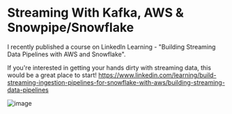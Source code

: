 # Streaming With Kafka, AWS & Snowpipe/Snowflake

I recently published a course on LinkedIn Learning - "Building Streaming Data Pipelines with AWS and Snowflake".

If you're interested in getting your hands dirty with streaming data, this would be a great place to start! https://www.linkedin.com/learning/build-streaming-ingestion-pipelines-for-snowflake-with-aws/building-streaming-data-pipelines

![image](https://github.com/sagarsuri89/Streaming_With_Kafka_AWS_Snowpipe/assets/84547486/7d582cb2-ad13-487f-a08a-05752240a8d3)
